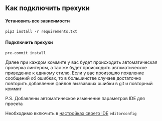 ## Как подключить прехуки


#### Установить все зависимости
```
pip3 install -r requirements.txt
```

#### Подключить прехуки
```
pre-commit install
```


Далее при каждом коммите у вас будет происходить автоматическая проверка линтером, а так же будет происходить автоматическое приведение к единому стилю.
Если у вас произошло появление сообщений об ошибках, то в большинстве случаев достаточно повторить добавление файлов вызвавших ошибки в git и повторный коммит


P.S. Добавлены автоматическое изменение параметров IDE для проекта

Необходимо включить в [настройках своего IDE](https://editorconfig.org/#pre-installed) `editorconfig`
